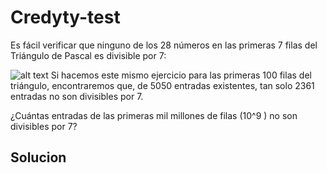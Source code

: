 # Credyty-test
Es fácil verificar que ninguno de los 28 números en las primeras 7 filas del Triángulo de
Pascal es divisible por 7:

![alt text](http://www.livescience.com/images/i/000/076/728/original/pascal-triangle.jpg?interpolation=lanczos-none&downsize=*:1000)
Si hacemos este mismo ejercicio para las primeras 100 filas del triángulo, encontraremos
que, de 5050 entradas existentes, tan solo 2361 entradas no son divisibles por 7.

¿Cuántas entradas de las primeras mil millones de filas (10^9 ) no son divisibles por 7?

## Solucion

